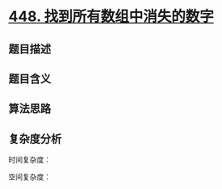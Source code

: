 # [448. 找到所有数组中消失的数字](https://leetcode.cn/problems/find-all-numbers-disappeared-in-an-array/description/)

## 题目描述

## 题目含义

## 算法思路

## 复杂度分析

时间复杂度：

空间复杂度：
